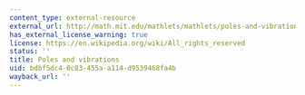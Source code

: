 ```yaml
---
content_type: external-resource
external_url: http://math.mit.edu/mathlets/mathlets/poles-and-vibrations/
has_external_license_warning: true
license: https://en.wikipedia.org/wiki/All_rights_reserved
status: ''
title: Poles and vibrations
uid: bdbf5dc4-0c83-455a-a114-d9539468fa4b
wayback_url: ''
---
```

